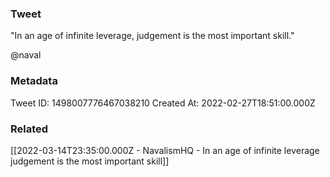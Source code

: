 ### Tweet
"In an age of infinite leverage, judgement is the most important skill." 

@naval

### Metadata
Tweet ID: 1498007776467038210
Created At: 2022-02-27T18:51:00.000Z

### Related
[[2022-03-14T23:35:00.000Z - NavalismHQ - In an age of infinite leverage judgement is the most important skill]]

